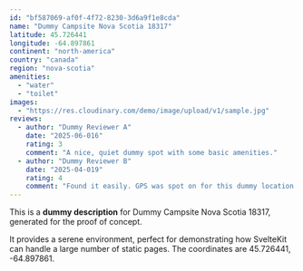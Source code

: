 ```yaml
---
id: "bf587069-af0f-4f72-8230-3d6a9f1e8cda"
name: "Dummy Campsite Nova Scotia 18317"
latitude: 45.726441
longitude: -64.897861
continent: "north-america"
country: "canada"
region: "nova-scotia"
amenities:
  - "water"
  - "toilet"
images:
  - "https://res.cloudinary.com/demo/image/upload/v1/sample.jpg"
reviews:
  - author: "Dummy Reviewer A"
    date: "2025-06-016"
    rating: 3
    comment: "A nice, quiet dummy spot with some basic amenities."
  - author: "Dummy Reviewer B"
    date: "2025-04-019"
    rating: 4
    comment: "Found it easily. GPS was spot on for this dummy location."
---
```


This is a **dummy description** for Dummy Campsite Nova Scotia 18317, generated for the proof of concept.

It provides a serene environment, perfect for demonstrating how SvelteKit can handle a large number of static pages. The coordinates are 45.726441, -64.897861.
